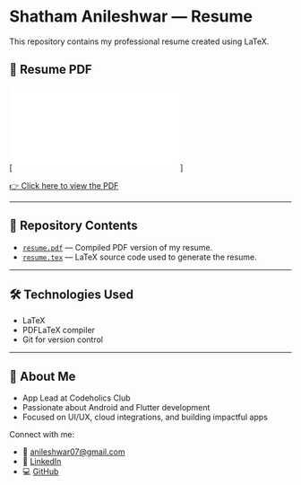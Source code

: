 # Shatham Anileshwar — Resume

This repository contains my professional resume created using LaTeX.

## 📄 Resume PDF

[![Resume Preview](Resume.pdf)]

[👉 Click here to view the PDF](Resume.pdf)

---

## 📂 Repository Contents

- [`resume.pdf`](resume.pdf) — Compiled PDF version of my resume.
- [`resume.tex`](resume.tex) — LaTeX source code used to generate the resume.

---

## 🛠️ Technologies Used

- LaTeX
- PDFLaTeX compiler
- Git for version control

---

## 🎯 About Me

- App Lead at Codeholics Club
- Passionate about Android and Flutter development
- Focused on UI/UX, cloud integrations, and building impactful apps

Connect with me:

- 📧 [anileshwar07@gmail.com](mailto:anileshwar07@gmail.com)
- 💼 [LinkedIn](https://www.linkedin.com/in/anileshwar/)
- 💻 [GitHub](https://github.com/anileshwar12)
